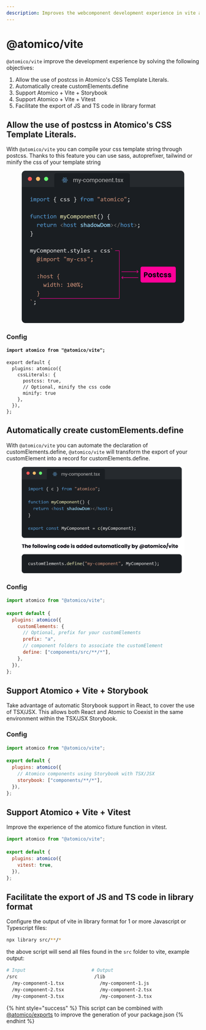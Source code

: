 ```yaml
---
description: Improves the webcomponent development experience in vite and its ecosystem.
---
```


# @atomico/vite

`@atomico/vite` improve the development experience by solving the following objectives:

1. Allow the use of postcss in Atomico's CSS Template Literals.
2. Automatically create customElements.define
3. Support Atomico + Vite + Storybook
4. Support Atomico + Vite + Vitest
5. Facilitate the export of JS and TS code in library format

## Allow the use of postcss in Atomico's CSS Template Literals.

With `@atomico/vite` you can compile your css template string through postcss. Thanks to this feature you can use sass, autoprefixer, tailwind or minify the css of your template string

<figure><img src="../.gitbook/assets/Group 259.png" alt=""><figcaption></figcaption></figure>

### Config

<pre class="language-javascript"><code class="lang-javascript"><strong>import atomico from "@atomico/vite";
</strong>
export default {
  plugins: atomico({
    cssLiterals: { 
      postcss: true,
      // Optional, minify the css code
      minify: true
    },
  }),
};
</code></pre>

## Automatically create customElements.define

With `@atomico/vite` you can automate the declaration of customElements.define, `@atomico/vite` will transform the export of your customElement into a record for customElements.define.

<figure><img src="../.gitbook/assets/Group 260.png" alt=""><figcaption></figcaption></figure>

### Config

```javascript
import atomico from "@atomico/vite";

export default {
  plugins: atomico({
    customElements: {
      // Optional, prefix for your customElements
      prefix: "a",
      // component folders to associate the customElement
      define: ["components/src/**/*"],
    },
  }),
};
```

## Support Atomico + Vite + Storybook

Take advantage of automatic Storybook support in React, to cover the use of TSX/JSX. This allows both React and Atomic to Coexist in the same environment within the TSX/JSX Storybook.

### Config

```javascript
import atomico from "@atomico/vite";

export default {
  plugins: atomico({
    // Atomico components using Storybook with TSX/JSX
    storybook: ["components/**/*"],
  }),
};
```

## Support Atomico + Vite + Vitest

Improve the experience of the atomico fixture function in vitest.

```javascript
import atomico from "@atomico/vite";

export default {
  plugins: atomico({
    vitest: true,
  }),
};
```

## Facilitate the export of JS and TS code in library format

Configure the output of vite in library format for 1 or more Javascript or Typescript files:

```bash
npx library src/**/*
```

the above script will send all files found in the `src` folder to vite, example output:

```bash
# Input                        # Output
/src                            /lib
  /my-component-1.tsx             /my-component-1.js
  /my-component-2.tsx             /my-component-2.tsx
  /my-component-3.tsx             /my-component-3.tsx
```

{% hint style="success" %}
This script can be combined with [@atomico/exports](introduction/) to improve the generation of your package.json
{% endhint %}
